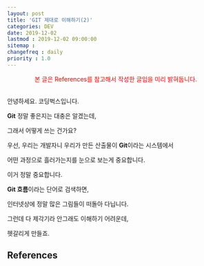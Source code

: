 ```yaml
---
layout: post
title: 'GIT 제대로 이해하기(2)'
categories: DEV
date: 2019-12-02
lastmod : 2019-12-02 09:00:00
sitemap :
changefreq : daily
priority : 1.0
---
```


<center><span style="color:red">본 글은 References를 참고해서 작성한 글임을 미리 밝혀둡니다.</span></center>
<br>

안녕하세요. 코딩벅스입니다. 

**Git** 정말 좋은지는 대충은 알겠는데, 

그래서 어떻게 쓰는 건가요?



우선, 우리는 개발자니 우리가 만든 산출물이 **Git**이라는 시스템에서 

어떤 과정으로 흘러가는지를 눈으로 보는게 중요합니다. 



이거 정말 중요합니다. 

**Git 흐름**이라는 단어로 검색하면, 

인터넷상에 정말 많은 그림들이 떠돌아 다닙니다. 



그런데 다 제각기라 안그래도 이해하기 어려운데, 

헷갈리게 만들죠. 





















## References

[1]: https://medium.com/@nsh235482/git-%EC%8B%A0%EC%9E%85%EA%B0%9C%EB%B0%9C%EC%9E%90%EC%9D%98-git-%EC%82%AC%EC%9A%A9%EA%B8%B0-1-%EA%B8%B0%EB%B3%B8-%EA%B5%AC%EC%A1%B0-%EC%9D%B4%ED%95%B4%ED%95%98%EA%B8%B0-728c64824ebe	"GIT 기본 구조 이해하기"

[2]: http://blog.outsider.ne.kr/865